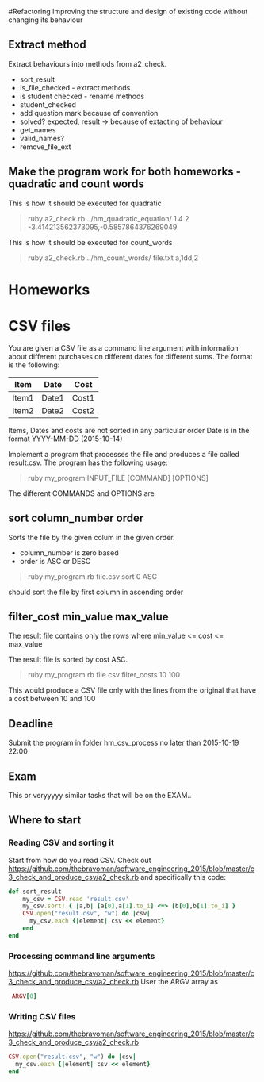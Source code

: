 #Refactoring
Improving the structure and design of existing code without changing its behaviour

## Extract method
Extract behaviours into methods from a2_check.

 - sort_result
 - is_file_checked - extract methods
 - is student checked - rename methods
 - student_checked
 - add question mark because of convention
 - solved? expected, result -> because of extacting of behaviour
 - get_names
 - valid_names?
 - remove_file_ext

## Make the program work for both homeworks - quadratic and count words

This is how it should be executed for quadratic

> ruby a2_check.rb ../hm_quadratic_equation/ 1 4 2 -3.414213562373095,-0.5857864376269049

This is how it should be executed for count_words

> ruby a2_check.rb ../hm_count_words/ file.txt a,1dd,2

# Homeworks

# CSV files
You are given a CSV file as a command line argument with information about different purchases on different dates for different sums. The format is the following:

|Item |Date | Cost  |
|-----|-----|-------|
|Item1|Date1| Cost1 |
|Item2|Date2| Cost2 |

Items, Dates and costs are not sorted in any particular order
Date is in the format YYYY-MM-DD (2015-10-14)

Implement a program that processes the file and produces a file called result.csv.
The program has the following usage:

> ruby my_program INPUT_FILE [COMMAND] [OPTIONS]

The different COMMANDS and OPTIONS are

## sort column_number order
Sorts the file by the given colum in the given order.

 - column_number is zero based
 - order is ASC or DESC

> ruby my_program.rb file.csv sort 0 ASC

should sort the file by first column in ascending order

## filter_cost min_value max_value
The result file contains only the rows where 
min_value <= cost <= max_value

The result file is sorted by cost ASC.

> ruby my_program.rb file.csv filter_costs 10 100

This would produce a CSV file only with the lines from the original that have a cost between 10 and 100

## Deadline 
Submit the program in folder hm_csv_process no later than 2015-10-19 22:00

## Exam
This or veryyyyy similar tasks that will be on the EXAM..

## Where to start

### Reading CSV and sorting it
Start from how do you read CSV. Check out https://github.com/thebravoman/software_engineering_2015/blob/master/c3_check_and_produce_csv/a2_check.rb
and specifically this code:

```ruby
def sort_result
	my_csv = CSV.read 'result.csv'
	my_csv.sort! { |a,b| [a[0],a[1].to_i] <=> [b[0],b[1].to_i] }
	CSV.open("result.csv", "w") do |csv|
	  my_csv.each {|element| csv << element}
	end
end
```
### Processing command line arguments
https://github.com/thebravoman/software_engineering_2015/blob/master/c3_check_and_produce_csv/a2_check.rb
User the ARGV array as

```ruby
 ARGV[0]
```

### Writing CSV files
https://github.com/thebravoman/software_engineering_2015/blob/master/c3_check_and_produce_csv/a2_check.rb

```ruby
CSV.open("result.csv", "w") do |csv|
  my_csv.each {|element| csv << element}
end
```




